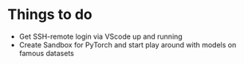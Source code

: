 # Things to do

* Get SSH-remote login via VScode up and running
* Create Sandbox for PyTorch and start play around with models on famous datasets